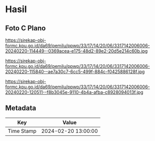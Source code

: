 # Hasil

## Foto C Plano

https://sirekap-obj-formc.kpu.go.id/da69/pemilu/ppwp/33/17/14/20/06/3317142006006-20240220-114449--0369acea-e175-48d2-89e2-20d5e214c60b.jpg

https://sirekap-obj-formc.kpu.go.id/da69/pemilu/ppwp/33/17/14/20/06/3317142006006-20240220-115840--ae7a30c7-6cc5-499f-884c-f0425886128f.jpg

https://sirekap-obj-formc.kpu.go.id/da69/pemilu/ppwp/33/17/14/20/06/3317142006006-20240220-120511--f8b3045e-9110-4b4a-afba-c8928094013f.jpg


## Metadata

| Key        | Value               |
| ---------- | ------------------- |
| Time Stamp | 2024-02-20 13:00:00 |



